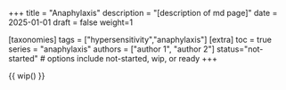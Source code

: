+++
title = "Anaphylaxis"
description = "[description of md page]"
date = 2025-01-01
draft = false
weight=1

[taxonomies]
tags = ["hypersensitivity","anaphylaxis"]
[extra]
toc = true
series = "anaphylaxis"
authors = ["author 1", "author 2"]
status="not-started" # options include not-started, wip, or ready
+++

{{ wip() }}

</br>
</br>

<div class="blur-container">

</div>
